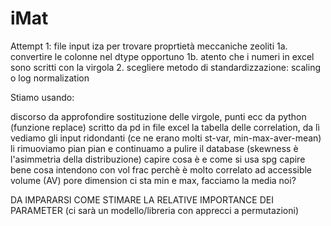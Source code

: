 # iMat
Attempt 1: file input iza per trovare proprtietà meccaniche zeoliti
  1a. convertire le colonne nel dtype opportuno
  1b. atento che i numeri in excel sono scritti con la virgola
  2. scegliere metodo di standardizzazione: scaling o log normalization
  
  Stiamo usando:
  
  discorso da approfondire sostituzione delle virgole, punti ecc da python (funzione replace)
  scritto da pd in file excel la tabella delle correlation, da lì vediamo gli input ridondanti (ce ne erano molti st-var, min-max-aver-mean)
  li rimuoviamo pian pian e continuamo a pulire il database
  (skewness è l'asimmetria della distribuzione)
  capire cosa è e come si usa spg
  capire bene cosa intendono con vol frac perchè è molto correlato ad accessible volume (AV) 
  pore dimension ci sta min e max, facciamo la media noi?
  
  DA IMPARARSI COME STIMARE LA RELATIVE IMPORTANCE DEI PARAMETER (ci sarà un modello/libreria con apprecci a permutazioni)
  
  
  
  
